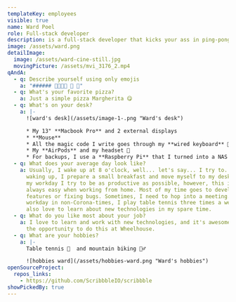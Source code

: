 ```yaml
---
templateKey: employees
visible: true
name: Ward Poel
role: Full-stack developer
description: is a full-stack developer that kicks your ass in ping-pong
image: /assets/ward.png
detailImage:
  image: /assets/ward-cine-still.jpg
  movingPicture: /assets/mvi_3176_2.mp4
qAndA:
  - q: Describe yourself using only emojis
    a: "###### 👨‍💻🏓🐶 👀 🎵"
  - q: What's your favorite pizza?
    a: Just a simple pizza Margherita 😋
  - q: What's on your desk?
    a: |-
      ![ward's desk](/assets/image-1-.png "Ward's desk")

      * My 13" **Macbook Pro** and 2 external displays
      * **Mouse**
      * All the magic code I write goes through my **wired keyboard** 👀
      * My **AirPods** and my headset 🎵
      * For backups, I use a **Raspberry Pi** that I turned into a NAS
  - q: What does your average day look like?
    a: Usually, I wake up at 8 o'clock, well... let's say... I try to. 😴  After
      waking up, I prepare a small breakfast and move myself to my desk. During
      my workday I try to be as productive as possible, however, this isn't
      always easy when working from home. Most of my time goes to developing new
      features or fixing bugs. Sometimes, I need to hop into a meeting. After my
      workday in non-Corona-times, I play table tennis three times a week. I
      also love to learn about new technologies in my spare time.
  - q: What do you like most about your job?
    a: I love to learn and work with new technologies, and it's awesome that I get
      the opportunity to do this at Wheelhouse.
  - q: What are your hobbies?
    a: |-
      Table tennis 🏓  and mountain biking 🚵‍♂️

      ![hobbies ward](/assets/hobbies-ward.png "Ward's hobbies")
openSourceProject:
  repos_links:
    - https://github.com/ScribbbleIO/scribbble
showPickedBy: true
---
```

